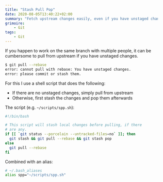 ```yaml
---
title: "Stash Pull Pop"
date: 2020-08-05T13:40:22+02:00
summary: "Fetch upstream changes easily, even if you have unstaged changes."
grimoire:
    - Git
tags:
    - Git
---
```


If you happen to work on the same branch with multiple people, it can be
cumbersome to pull from upstream if you have unstaged changes.

```bash
$ git pull --rebase
error: cannot pull with rebase: You have unstaged changes.
error: please commit or stash them.
```

For this I use a shell script that does the following:

- If there are no unstaged changes, simply pull from upstream
- Otherwise, first stash the changes and pop them afterwards

The script (e.g. `~/scripts/spp.sh`):

```bash
#!/bin/bash

# This script will stash local changes before pulling, if there
# are any.
if [[ `git status --porcelain --untracked-files=no` ]]; then
  git stash && git pull --rebase && git stash pop
else
  git pull --rebase
fi
```

Combined with an alias:

```bash
# ~/.bash_aliases
alias spp="~/scripts/spp.sh"
```
